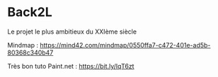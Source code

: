 # Back2L
Le projet le plus ambitieux  du XXIème siècle

Mindmap : https://mind42.com/mindmap/0550ffa7-c472-401e-ad5b-80368c340b47

Très bon tuto  Paint.net : https://bit.ly/IqT6zt
